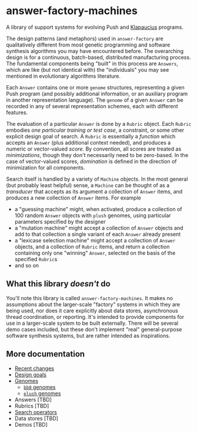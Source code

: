 # answer-factory-machines

A library of support systems for evolving Push and [Klapaucius](https://github.com/Vaguery/klapaucius) programs.

The design patterns (and metaphors) used in `answer-factory` are qualitatively different from most genetic programming and software synthesis algorithms you may have encountered before. The overarching design is for a continuous, batch-based, distributed manufacturing process. The fundamental components being "built" in this process are `Answers`, which are like (but not identical with) the "individuals" you may see mentioned in evolutionary algorithms literature.

Each `Answer` contains one or more `genome` structures, representing a given Push program (and possibly additional information, or an auxiliary program in another representation language). The `genome` of a given `Answer` can be recorded in any of several representation schemes, each with different features.

The evaluation of a particular `Answer` is done by a `Rubric` object. Each `Rubric` embodies _one particular training or test case_, a constraint, or some other explicit design goal of search. A `Rubric` is essentially a _function_ which accepts an `Answer` (plus additional context needed), and produces a numeric or vector-valued _score_. By convention, all scores are treated as _minimizations_, though they don't necessarily need to be zero-based. In the case of vector-valued scores, _domination_ is defined in the direction of minimization for all components.

Search itself is handled by a variety of `Machine` objects. In the most general (but probably least helpful) sense, a `Machine` can be thought of as a _transducer_ that accepts as its argument a collection of `Answer` items, and produces a new collection of `Answer` items. For example

- a "guessing machine" might, when activated, produce a collection of 100 random `Answer` objects with `plush` genomes, using particular parameters specified by the designer
- a "mutation machine" might accept a collection of `Answer` objects and add to that collection a single variant of each `Answer` already present
- a "lexicase selection machine" might accept a collection of `Answer` objects, and a collection of `Rubric` items, and return a collection containing only one "winning" `Answer`, selected on the basis of the specified `Rubric`s
- and so on

## What this library _doesn't_ do

You'll note this library is called `answer-factory-machines`. It makes no assumptions about the larger-scale "factory" systems in which they are being used, nor does it care explicitly about data stores, asynchronous thread coordination, or reporting. It's intended to provide components for use in a larger-scale system to be built externally. There will be several demo cases included, but these don't implement "real" general-purpose software synthesis systems, but are rather intended as inspirations.

## More documentation

- [Recent changes](https://github.com/Vaguery/answer-factory-machines/blob/master/CHANGELOG.md)
- [Design goals](design-goals.md)
- [Genomes](genomes.md)
  - [`bb8` genomes](bb8.md)
  - [`plush` genomes](plush.md)
- Answers [TBD]
- Rubrics [TBD]
- [Search operators](operators.md)
- Data stores [TBD]
- Demos [TBD]
